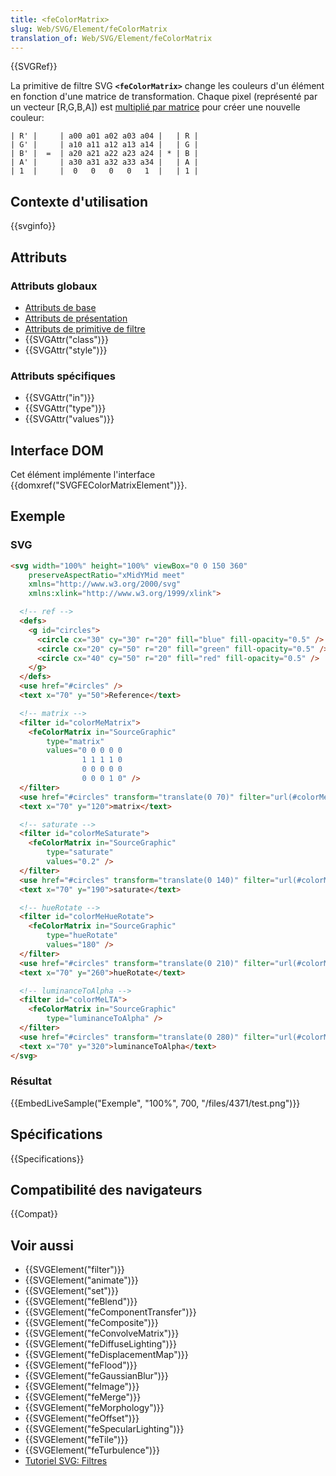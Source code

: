 ```yaml
---
title: <feColorMatrix>
slug: Web/SVG/Element/feColorMatrix
translation_of: Web/SVG/Element/feColorMatrix
---
```


{{SVGRef}}

La primitive de filtre SVG **`<feColorMatrix>`** change les couleurs d'un élément en fonction d'une matrice de transformation. Chaque pixel (représenté par un vecteur \[R,G,B,A]) est [multiplié par matrice](https://fr.wikipedia.org/wiki/Produit_matriciel) pour créer une nouvelle couleur:

```
| R' |     | a00 a01 a02 a03 a04 |   | R |
| G' |     | a10 a11 a12 a13 a14 |   | G |
| B' |  =  | a20 a21 a22 a23 a24 | * | B |
| A' |     | a30 a31 a32 a33 a34 |   | A |
| 1  |     |  0   0   0   0   1  |   | 1 |
```

## Contexte d'utilisation

{{svginfo}}

## Attributs

### Attributs globaux

- [Attributs de base](/fr/docs/Web/SVG/Attribute#Attributs_de_base)
- [Attributs de présentation](/fr/docs/Web/SVG/Attribute#Attributs_de_présentation)
- [Attributs de primitive de filtre](/fr/docs/Web/SVG/Attribute#Attributs_de_primitives_de_filtre)
- {{SVGAttr("class")}}
- {{SVGAttr("style")}}

### Attributs spécifiques

- {{SVGAttr("in")}}
- {{SVGAttr("type")}}
- {{SVGAttr("values")}}

## Interface DOM

Cet élément implémente l'interface {{domxref("SVGFEColorMatrixElement")}}.

## Exemple

### SVG

```html
<svg width="100%" height="100%" viewBox="0 0 150 360"
    preserveAspectRatio="xMidYMid meet"
    xmlns="http://www.w3.org/2000/svg"
    xmlns:xlink="http://www.w3.org/1999/xlink">

  <!-- ref -->
  <defs>
    <g id="circles">
      <circle cx="30" cy="30" r="20" fill="blue" fill-opacity="0.5" />
      <circle cx="20" cy="50" r="20" fill="green" fill-opacity="0.5" />
      <circle cx="40" cy="50" r="20" fill="red" fill-opacity="0.5" />
    </g>
  </defs>
  <use href="#circles" />
  <text x="70" y="50">Reference</text>

  <!-- matrix -->
  <filter id="colorMeMatrix">
    <feColorMatrix in="SourceGraphic"
        type="matrix"
        values="0 0 0 0 0
                1 1 1 1 0
                0 0 0 0 0
                0 0 0 1 0" />
  </filter>
  <use href="#circles" transform="translate(0 70)" filter="url(#colorMeMatrix)" />
  <text x="70" y="120">matrix</text>

  <!-- saturate -->
  <filter id="colorMeSaturate">
    <feColorMatrix in="SourceGraphic"
        type="saturate"
        values="0.2" />
  </filter>
  <use href="#circles" transform="translate(0 140)" filter="url(#colorMeSaturate)" />
  <text x="70" y="190">saturate</text>

  <!-- hueRotate -->
  <filter id="colorMeHueRotate">
    <feColorMatrix in="SourceGraphic"
        type="hueRotate"
        values="180" />
  </filter>
  <use href="#circles" transform="translate(0 210)" filter="url(#colorMeHueRotate)" />
  <text x="70" y="260">hueRotate</text>

  <!-- luminanceToAlpha -->
  <filter id="colorMeLTA">
    <feColorMatrix in="SourceGraphic"
        type="luminanceToAlpha" />
  </filter>
  <use href="#circles" transform="translate(0 280)" filter="url(#colorMeLTA)" />
  <text x="70" y="320">luminanceToAlpha</text>
</svg>
```

### Résultat

{{EmbedLiveSample("Exemple", "100%", 700, "/files/4371/test.png")}}

## Spécifications

{{Specifications}}

## Compatibilité des navigateurs

{{Compat}}

## Voir aussi

- {{SVGElement("filter")}}
- {{SVGElement("animate")}}
- {{SVGElement("set")}}
- {{SVGElement("feBlend")}}
- {{SVGElement("feComponentTransfer")}}
- {{SVGElement("feComposite")}}
- {{SVGElement("feConvolveMatrix")}}
- {{SVGElement("feDiffuseLighting")}}
- {{SVGElement("feDisplacementMap")}}
- {{SVGElement("feFlood")}}
- {{SVGElement("feGaussianBlur")}}
- {{SVGElement("feImage")}}
- {{SVGElement("feMerge")}}
- {{SVGElement("feMorphology")}}
- {{SVGElement("feOffset")}}
- {{SVGElement("feSpecularLighting")}}
- {{SVGElement("feTile")}}
- {{SVGElement("feTurbulence")}}
- [Tutoriel SVG: Filtres](/fr/docs/Web/SVG/Tutoriel/filtres)
